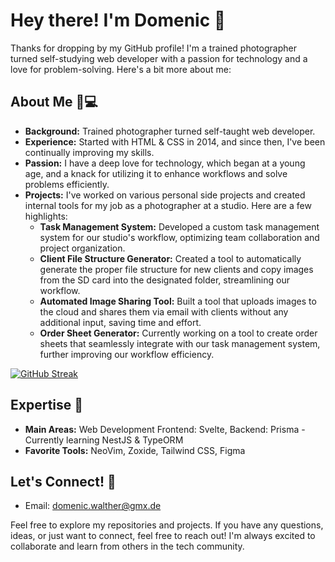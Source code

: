# Hey there! I'm Domenic 👋

Thanks for dropping by my GitHub profile! I'm a trained photographer turned self-studying web developer with a passion for technology and a love for problem-solving. Here's a bit more about me:

## About Me 📸💻

- **Background:** Trained photographer turned self-taught web developer.
- **Experience:** Started with HTML & CSS in 2014, and since then, I've been continually improving my skills.
- **Passion:** I have a deep love for technology, which began at a young age, and a knack for utilizing it to enhance workflows and solve problems efficiently.
- **Projects:** I've worked on various personal side projects and created internal tools for my job as a photographer at a studio. Here are a few highlights:
  - **Task Management System:** Developed a custom task management system for our studio's workflow, optimizing team collaboration and project organization.
  - **Client File Structure Generator:** Created a tool to automatically generate the proper file structure for new clients and copy images from the SD card into the designated folder, streamlining our workflow.
  - **Automated Image Sharing Tool:** Built a tool that uploads images to the cloud and shares them via email with clients without any additional input, saving time and effort.
  - **Order Sheet Generator:** Currently working on a tool to create order sheets that seamlessly integrate with our task management system, further improving our workflow efficiency.


[![GitHub Streak](https://streak-stats.demolab.com/?user=DomenicWalther)](https://git.io/streak-stats)
## Expertise 🚀

- **Main Areas:** Web Development Frontend: Svelte, Backend: Prisma - Currently learning NestJS & TypeORM
- **Favorite Tools:** NeoVim, Zoxide, Tailwind CSS, Figma


## Let's Connect! 📧

- Email: domenic.walther@gmx.de

Feel free to explore my repositories and projects. If you have any questions, ideas, or just want to connect, feel free to reach out! I'm always excited to collaborate and learn from others in the tech community.
